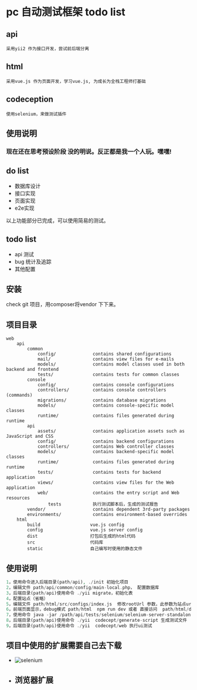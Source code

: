 # pc 自动测试框架 todo list
## api 
    采用yii2 作为接口开发，尝试前后端分离
## html 
    采用vue.js 作为页面开发，学习vue.js, 为成长为全栈工程师打基础
## codeception 
    使用selenium，来做测试插件
## 使用说明
### 现在还在思考预设阶段 没的明说。反正都是我一个人玩。嘿嘿!

## do list
- 数据库设计
- 接口实现
- 页面实现
- e2e实现

以上功能部分已完成，可以使用简易的测试。
## todo list
- api 测试
- bug 统计及追踪
- 其他配置
## 安装
check git 项目，用composer将vendor 下下来。

## 项目目录
```
web
    api
        common
            config/              contains shared configurations
            mail/                contains view files for e-mails
            models/              contains model classes used in both backend and frontend
            tests/               contains tests for common classes    
        console
            config/              contains console configurations
            controllers/         contains console controllers (commands)
            migrations/          contains database migrations
            models/              contains console-specific model classes
            runtime/             contains files generated during runtime
        api
            assets/              contains application assets such as JavaScript and CSS
            config/              contains backend configurations
            controllers/         contains Web controller classes
            models/              contains backend-specific model classes
            runtime/             contains files generated during runtime
            tests/               contains tests for backend application    
            views/               contains view files for the Web application
            web/                 contains the entry script and Web resources
                tests            执行测试脚本后，生成的测试报告
        vendor/                  contains dependent 3rd-party packages
        environments/            contains environment-based overrides
    html
        build                   vue.js config
        config                  vue.js server config
        dist                    打包后生成的html代码
        src                     代码库
        static                  自己编写时使用的静态文件
```

## 使用说明
```php
1，使用命令进入后端目录(path/api), ./init 初始化项目
2，编辑文件 path/api/common/config/main-local.php， 配置数据库
3，后端目录(path/api)使用命令 ./yii migrate，初始化表
4，配置站点（省略）
5，编辑文件 path/html/src/configs/index.js  修改rootUrl 参数，此参数为站点uri
6，前端页面显示，debug模式 path/html  npm run dev 或者 直接访问  path/html/dist
7，使用命令 java -jar /path/api/tests/selenium/selenium-server-standalone-3.x.x.jar 开启selenium服务
8，后端目录(path/api)使用命令 ./yii  codecept/generate-script 生成测试文件
9，后端目录(path/api)使用命令 ./yii  codecept/web 执行ui测试
```
## 项目中使用的扩展需要自己去下载
- ![selenium]( https://github.com/SeleniumHQ/selenium/wiki/ChromeDriver)
- 浏览器扩展
  - 




